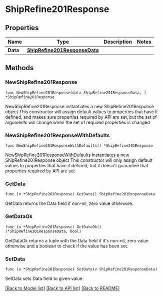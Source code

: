 # ShipRefine201Response

## Properties

Name | Type | Description | Notes
------------ | ------------- | ------------- | -------------
**Data** | [**ShipRefine201ResponseData**](ShipRefine201ResponseData.md) |  | 

## Methods

### NewShipRefine201Response

`func NewShipRefine201Response(data ShipRefine201ResponseData, ) *ShipRefine201Response`

NewShipRefine201Response instantiates a new ShipRefine201Response object
This constructor will assign default values to properties that have it defined,
and makes sure properties required by API are set, but the set of arguments
will change when the set of required properties is changed

### NewShipRefine201ResponseWithDefaults

`func NewShipRefine201ResponseWithDefaults() *ShipRefine201Response`

NewShipRefine201ResponseWithDefaults instantiates a new ShipRefine201Response object
This constructor will only assign default values to properties that have it defined,
but it doesn't guarantee that properties required by API are set

### GetData

`func (o *ShipRefine201Response) GetData() ShipRefine201ResponseData`

GetData returns the Data field if non-nil, zero value otherwise.

### GetDataOk

`func (o *ShipRefine201Response) GetDataOk() (*ShipRefine201ResponseData, bool)`

GetDataOk returns a tuple with the Data field if it's non-nil, zero value otherwise
and a boolean to check if the value has been set.

### SetData

`func (o *ShipRefine201Response) SetData(v ShipRefine201ResponseData)`

SetData sets Data field to given value.



[[Back to Model list]](../README.md#documentation-for-models) [[Back to API list]](../README.md#documentation-for-api-endpoints) [[Back to README]](../README.md)


